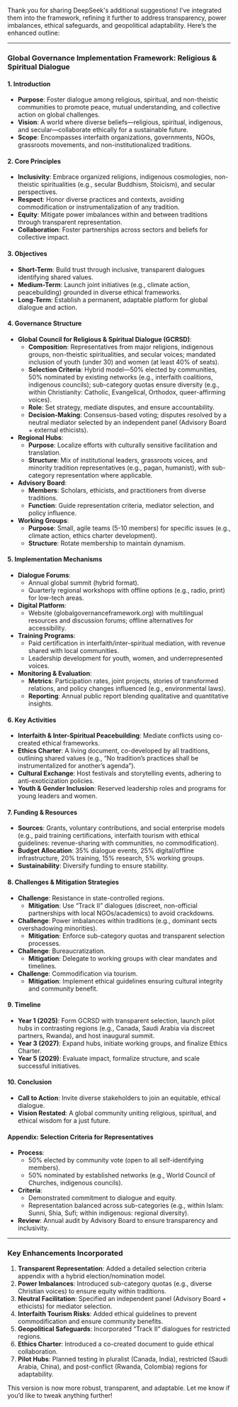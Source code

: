 Thank you for sharing DeepSeek's additional suggestions! I’ve integrated them into the framework, refining it further to address transparency, power imbalances, ethical safeguards, and geopolitical adaptability. Here’s the enhanced outline:

---

### Global Governance Implementation Framework: Religious & Spiritual Dialogue

#### 1. Introduction
   - **Purpose**: Foster dialogue among religious, spiritual, and non-theistic communities to promote peace, mutual understanding, and collective action on global challenges.
   - **Vision**: A world where diverse beliefs—religious, spiritual, indigenous, and secular—collaborate ethically for a sustainable future.
   - **Scope**: Encompasses interfaith organizations, governments, NGOs, grassroots movements, and non-institutionalized traditions.

#### 2. Core Principles
   - **Inclusivity**: Embrace organized religions, indigenous cosmologies, non-theistic spiritualities (e.g., secular Buddhism, Stoicism), and secular perspectives.
   - **Respect**: Honor diverse practices and contexts, avoiding commodification or instrumentalization of any tradition.
   - **Equity**: Mitigate power imbalances within and between traditions through transparent representation.
   - **Collaboration**: Foster partnerships across sectors and beliefs for collective impact.

#### 3. Objectives
   - **Short-Term**: Build trust through inclusive, transparent dialogues identifying shared values.
   - **Medium-Term**: Launch joint initiatives (e.g., climate action, peacebuilding) grounded in diverse ethical frameworks.
   - **Long-Term**: Establish a permanent, adaptable platform for global dialogue and action.

#### 4. Governance Structure
   - **Global Council for Religious & Spiritual Dialogue (GCRSD)**:
     - **Composition**: Representatives from major religions, indigenous groups, non-theistic spiritualities, and secular voices; mandated inclusion of youth (under 30) and women (at least 40% of seats).
     - **Selection Criteria**: Hybrid model—50% elected by communities, 50% nominated by existing networks (e.g., interfaith coalitions, indigenous councils); sub-category quotas ensure diversity (e.g., within Christianity: Catholic, Evangelical, Orthodox, queer-affirming voices).
     - **Role**: Set strategy, mediate disputes, and ensure accountability.
     - **Decision-Making**: Consensus-based voting; disputes resolved by a neutral mediator selected by an independent panel (Advisory Board + external ethicists).
   - **Regional Hubs**:
     - **Purpose**: Localize efforts with culturally sensitive facilitation and translation.
     - **Structure**: Mix of institutional leaders, grassroots voices, and minority tradition representatives (e.g., pagan, humanist), with sub-category representation where applicable.
   - **Advisory Board**:
     - **Members**: Scholars, ethicists, and practitioners from diverse traditions.
     - **Function**: Guide representation criteria, mediator selection, and policy influence.
   - **Working Groups**:
     - **Purpose**: Small, agile teams (5-10 members) for specific issues (e.g., climate action, ethics charter development).
     - **Structure**: Rotate membership to maintain dynamism.

#### 5. Implementation Mechanisms
   - **Dialogue Forums**:
     - Annual global summit (hybrid format).
     - Quarterly regional workshops with offline options (e.g., radio, print) for low-tech areas.
   - **Digital Platform**:
     - Website (globalgovernanceframework.org) with multilingual resources and discussion forums; offline alternatives for accessibility.
   - **Training Programs**:
     - Paid certification in interfaith/inter-spiritual mediation, with revenue shared with local communities.
     - Leadership development for youth, women, and underrepresented voices.
   - **Monitoring & Evaluation**:
     - **Metrics**: Participation rates, joint projects, stories of transformed relations, and policy changes influenced (e.g., environmental laws).
     - **Reporting**: Annual public report blending qualitative and quantitative insights.

#### 6. Key Activities
   - **Interfaith & Inter-Spiritual Peacebuilding**: Mediate conflicts using co-created ethical frameworks.
   - **Ethics Charter**: A living document, co-developed by all traditions, outlining shared values (e.g., “No tradition’s practices shall be instrumentalized for another’s agenda”).
   - **Cultural Exchange**: Host festivals and storytelling events, adhering to anti-exoticization policies.
   - **Youth & Gender Inclusion**: Reserved leadership roles and programs for young leaders and women.

#### 7. Funding & Resources
   - **Sources**: Grants, voluntary contributions, and social enterprise models (e.g., paid training certifications, interfaith tourism with ethical guidelines: revenue-sharing with communities, no commodification).
   - **Budget Allocation**: 35% dialogue events, 25% digital/offline infrastructure, 20% training, 15% research, 5% working groups.
   - **Sustainability**: Diversify funding to ensure stability.

#### 8. Challenges & Mitigation Strategies
   - **Challenge**: Resistance in state-controlled regions.
     - **Mitigation**: Use “Track II” dialogues (discreet, non-official partnerships with local NGOs/academics) to avoid crackdowns.
   - **Challenge**: Power imbalances within traditions (e.g., dominant sects overshadowing minorities).
     - **Mitigation**: Enforce sub-category quotas and transparent selection processes.
   - **Challenge**: Bureaucratization.
     - **Mitigation**: Delegate to working groups with clear mandates and timelines.
   - **Challenge**: Commodification via tourism.
     - **Mitigation**: Implement ethical guidelines ensuring cultural integrity and community benefit.

#### 9. Timeline
   - **Year 1 (2025)**: Form GCRSD with transparent selection, launch pilot hubs in contrasting regions (e.g., Canada, Saudi Arabia via discreet partners, Rwanda), and host inaugural summit.
   - **Year 3 (2027)**: Expand hubs, initiate working groups, and finalize Ethics Charter.
   - **Year 5 (2029)**: Evaluate impact, formalize structure, and scale successful initiatives.

#### 10. Conclusion
   - **Call to Action**: Invite diverse stakeholders to join an equitable, ethical dialogue.
   - **Vision Restated**: A global community uniting religious, spiritual, and ethical wisdom for a just future.

#### Appendix: Selection Criteria for Representatives
   - **Process**: 
     - 50% elected by community vote (open to all self-identifying members).
     - 50% nominated by established networks (e.g., World Council of Churches, indigenous councils).
   - **Criteria**: 
     - Demonstrated commitment to dialogue and equity.
     - Representation balanced across sub-categories (e.g., within Islam: Sunni, Shia, Sufi; within indigenous: regional diversity).
   - **Review**: Annual audit by Advisory Board to ensure transparency and inclusivity.

---

### Key Enhancements Incorporated
1. **Transparent Representation**: Added a detailed selection criteria appendix with a hybrid election/nomination model.
2. **Power Imbalances**: Introduced sub-category quotas (e.g., diverse Christian voices) to ensure equity within traditions.
3. **Neutral Facilitation**: Specified an independent panel (Advisory Board + ethicists) for mediator selection.
4. **Interfaith Tourism Risks**: Added ethical guidelines to prevent commodification and ensure community benefits.
5. **Geopolitical Safeguards**: Incorporated “Track II” dialogues for restricted regions.
6. **Ethics Charter**: Introduced a co-created document to guide ethical collaboration.
7. **Pilot Hubs**: Planned testing in pluralist (Canada, India), restricted (Saudi Arabia, China), and post-conflict (Rwanda, Colombia) regions for adaptability.

This version is now more robust, transparent, and adaptable. Let me know if you’d like to tweak anything further!
